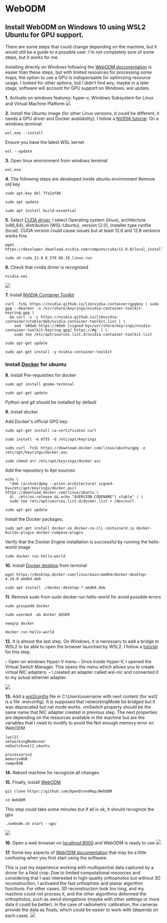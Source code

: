 # WebODM
## Install WebODM on Windows 10 using WSL2 Ubuntu for GPU support.

There are some steps that could change depending on the machine, but it would still be a guide to a possible user. I'm not completely sure of some steps, but it works for me.

Installing directly on Windows following the <a href="https://docs.opendronemap.org/installation/" target="_blank">WebODM documentation</a> is easier than these steps, but with limited resources for processing some maps, the option to use a GPU is indispensable for optimizing resource usage. I looked for other options, but I didn't find any; maybe in a later stage, software will account for GPU support on Windows.
wsl update.

  **1.** Activate on windows features: hyper-v, Windows Subsystem for Linux and Virtual Machine Platform
  <img src="features.png" />

  **2.** Install the Ubuntu image (for other Linux versions, it could be different; it needs a GPU driver and Docker availability). I follow a <a href="https://docs.nvidia.com/cuda/wsl-user-guide/index.html" target="_blank">NVIDIA tutorial</a>. On a windows terminal:
  ```
  wsl.exe --install
  ```
  Ensure you have the latest WSL kernel
  ```
  wsl --update
  ```

  **3.** Open linux environment from windows terminal
  ```
  wsl.exe
  ```
  **4.** The following steps are developed inside ubuntu environment
  Remove old key
  ```
  sudo apt-key del 7fa2af80
  ```
  ```
  sudo apt update
  ```
  ```
  sudo apt install build-essential
  ```
  **5.** Select  <a href="https://developer.nvidia.com/cuda-downloads?" target="_blank">CUDA driver</a>, I select Operating system (linux), architecture (x86_64), distribution (WSL-Ubuntu), version (2.0), installer type runfile (local). CUDA version could cause issues but at least 12.6 and 12.8 versions works fine.
  ```
  wget https://developer.download.nvidia.com/compute/cuda/12.8.0/local_installers/cuda_12.8.0_570.86.10_linux.run
  ```
  ```
  sudo sh cuda_12.8.0_570.86.10_linux.run
  ```

  **6.** Check that nvidia driver is recognized
  ```
  nvidia-smi
  ```
  <img src="nvidia.png" />
  
  **7.** Install <a href="https://docs.nvidia.com/datacenter/cloud-native/container-toolkit/latest/install-guide.html" target="_blank">NVIDIA Container Toolkit</a>
  ```
  curl -fsSL https://nvidia.github.io/libnvidia-container/gpgkey | sudo gpg --dearmor -o /usr/share/keyrings/nvidia-container-toolkit-keyring.gpg \
    && curl -s -L https://nvidia.github.io/libnvidia-container/stable/deb/nvidia-container-toolkit.list | \
      sed 's#deb https://#deb [signed-by=/usr/share/keyrings/nvidia-container-toolkit-keyring.gpg] https://#g' | \
      sudo tee /etc/apt/sources.list.d/nvidia-container-toolkit.list
  ```
  ```
  sudo apt-get update
  ```
  ```
  sudo apt-get install -y nvidia-container-toolkit
  ```
  ### Install <a href="https://docs.docker.com/desktop/install/ubuntu/" target="_blank">Docker</a> for ubuntu
  
  **8.** Install Pre-requisities for docker
  
  ```
  sudo apt install gnome-terminal
  ```
 
  ```
  sudo apt-get update
  ```
     
  Python and git should be installed by default
     
  **9.** Install docker 
  
  Add Docker's official GPG key:
  ```
  sudo apt-get install ca-certificates curl
  ```
  ```
  sudo install -m 0755 -d /etc/apt/keyrings
  ```
  ```
  sudo curl -fsSL https://download.docker.com/linux/ubuntu/gpg -o /etc/apt/keyrings/docker.asc
  ```
  ```
  sudo chmod a+r /etc/apt/keyrings/docker.asc
  ```
  Add the repository to Apt sources:
  ```
  echo \
    "deb [arch=$(dpkg --print-architecture) signed-by=/etc/apt/keyrings/docker.asc] https://download.docker.com/linux/ubuntu \
    $(. /etc/os-release && echo "$VERSION_CODENAME") stable" | \
    sudo tee /etc/apt/sources.list.d/docker.list > /dev/null
  ```
  ```
  sudo apt-get update
  ```
  Install the Docker packages.
  ```
  sudo apt-get install docker-ce docker-ce-cli containerd.io docker-buildx-plugin docker-compose-plugin
  ```
  Verify that the Docker Engine installation is successful by running the hello-world image
  ```
  sudo docker run hello-world
  ```

  **10.** Install <a href="https://medium.com/@selvamraju007/how-to-install-docker-desktop-on-ubuntu-22-04-1ebe4b2f8a14" target="_blank">Docker desktop</a> from terminal
  ```
  wget https://desktop.docker.com/linux/main/amd64/docker-desktop-4.19.0-amd64.deb
  ```
  ```
  sudo apt install ./docker-desktop-*-amd64.deb
  ```
  **11.** Remove sudo from sudo docker run hello-world for avoid possible errors
  ```
  sudo groupadd docker
  ```
  ```
  sudo usermod -aG docker $USER
  ```
  ```
  newgrp docker
  ```
  ```
  docker run hello-world
  ```

  **12.** It is almost the last step. On Windows, it is necessary to add a bridge to WSL2 to be able to open the browser launched by WSL2. I follow a <a href="https://medium.com/@petrousov/how-to-brigde-windows-subsystem-for-linux-0dc55a406a3b" target="_blank">tutorial</a> for this step.
  
   **-** Open on windows Hyper-V menu
   **-** Once inside Hyper-V, I opened the Virtual Switch Manager. This opens the menu which allows you to create virtual NIC adapters.
   **-** I created an adapter called wsl-nic and connected it to my actual ethernet adapter.

   <img src="hyperv.png" />

  **13.** Add a <a href="https://learn.microsoft.com/en-us/windows/wsl/wsl-config" target="_blank">wsl2config</a> file in C:\Users\username with next content (for wsl2 is a file .wslconfig). It is supposed that networkingMode be bridged but it was deprecated but nat mode works. vmSwitch property should be the same name that NIC adapter created in previous step. The next properties are depending on the resources available in the machine but are the variables that I need to modify to avoid the Not enough memory error on WebODM 
  ```
  [wsl2]
  networkingMode=nat
  vmSwitch=wsl2_ubuntu
  
  processors=2
  memory=8GB
  swap=6GB
  ```
  **14.** Reboot machine for recognize all changes.

  **15.** Finally, install <a href="https://docs.opendronemap.org/installation/" target="_blank">WebODM</a>
  ```
  git clone https://github.com/OpenDroneMap/WebODM
  ```
  ```
  cd WebODM
  ```
  This step could take some minutes but if all is ok, it should recognize the gpu
  ```
  ./webodm.sh start --gpu
  ```
  <img src="startWebODM.png" />
  
  **16.** Open a web browser on <a href="localhost:8000" target="_blank">localhost:8000</a> and WebODM is ready to use
  <img src="WebODM.png" />

  **17.** Some key aspects of <a href="https://docs.opendronemap.org/arguments/" target="_blank">WebODM documentation</a> that may be a little confusing when you first start using the software:
  
  This is just my experience working with multispectral data captured by a drone for a field crop. Due to limited computational resources and considering that I was interested in high-quality orthophotos but without 3D reconstruction, I activated the fast orthophoto and planar algorithm functions. For other cases, 3D reconstruction took too long, and my machine could not process it, and the other algorithms deformed the orthophotos, such as weird elongations (maybe with other settings or more data it could be better). In the case of radiometric calibration, the cameras provide the data as floats, which could be easier to work with (depends on each case). 
  <img src="features.png" />
